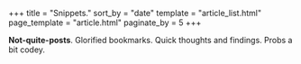 +++
title = "Snippets."
sort_by = "date"
template = "article_list.html"
page_template = "article.html"
paginate_by = 5
+++

**Not-quite-posts**. Glorified bookmarks. Quick thoughts and findings. Probs a bit codey.
